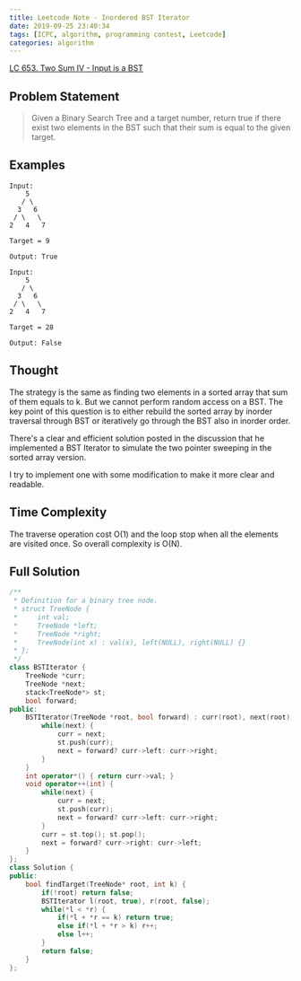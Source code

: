 ```yaml
---
title: Leetcode Note - Inordered BST Iterator
date: 2019-09-25 23:40:34
tags: [ICPC, algorithm, programming contest, Leetcode]
categories: algorithm
---
```


[LC 653. Two Sum IV - Input is a BST](https://leetcode.com/problems/two-sum-iv-input-is-a-bst/)

## Problem Statement
> Given a Binary Search Tree and a target number, return true if there exist two elements in the BST such that their sum is equal to the given target.

## Examples
```
Input:
    5
   / \
  3   6
 / \   \
2   4   7

Target = 9

Output: True
```
```
Input:
    5
   / \
  3   6
 / \   \
2   4   7

Target = 28

Output: False
```

## Thought

The strategy is the same as finding two elements in a sorted array that sum of them equals to k. But we cannot perform random access on a BST. The key point of this question is to either rebuild the sorted array by inorder traversal through BST or iteratively go through the BST also in inorder order.

There's a clear and efficient solution posted in the discussion that he implemented a BST Iterator to simulate the two pointer sweeping in the sorted array version.

I try to implement one with some modification to make it more clear and readable.

## Time Complexity

The traverse operation cost O(1) and the loop stop when all the elements are visited once. So overall complexity is O(N).

## Full Solution
```cpp
/**
 * Definition for a binary tree node.
 * struct TreeNode {
 *     int val;
 *     TreeNode *left;
 *     TreeNode *right;
 *     TreeNode(int x) : val(x), left(NULL), right(NULL) {}
 * };
 */
class BSTIterator {
    TreeNode *curr;
    TreeNode *next;
    stack<TreeNode*> st;
    bool forward;
public:
    BSTIterator(TreeNode *root, bool forward) : curr(root), next(root), forward(forward) {
        while(next) {
            curr = next;
            st.push(curr);
            next = forward? curr->left: curr->right;
        }
    }
    int operator*() { return curr->val; }
    void operator++(int) {
        while(next) {
            curr = next;
            st.push(curr);
            next = forward? curr->left: curr->right;
        }
        curr = st.top(); st.pop();
        next = forward? curr->right: curr->left;
    }
};
class Solution {
public:
    bool findTarget(TreeNode* root, int k) {
        if(!root) return false;
        BSTIterator l(root, true), r(root, false);
        while(*l < *r) {
            if(*l + *r == k) return true;
            else if(*l + *r > k) r++;
            else l++;
        }
        return false;
    }
};
```
